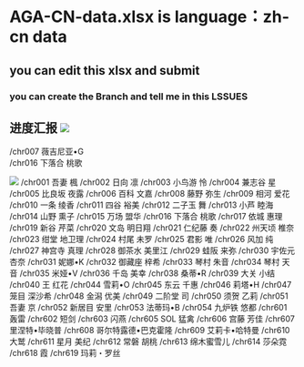# AGA-CN-data.xlsx is language：zh-cn data
## you can edit this xlsx and submit

### you can create the Branch and tell me in this LSSUES

## 进度汇报 [![](https://img.shields.io/badge/%E8%BF%9B%E5%BA%A6-%E5%B7%B2%E5%AE%8C%E6%88%90-green)](https://github.com/Marcus-Lacia/AliceGearAegis-material)

/chr007	薇吉尼亚•G  
/chr016	下落合 桃歌

[![](https://img.shields.io/badge/%E8%BF%9B%E5%BA%A6-%E6%9C%AA%E5%AE%8C%E6%88%90-red)](https://github.com/Marcus-Lacia/AliceGearAegis-material)
/chr001	吾妻 楓
/chr002	日向 凛
/chr003	小鸟游 怜 
/chr004	兼志谷 星
/chr005	比良坂 夜露
/chr006	百科 文嘉
 /chr008	藤野 弥生
/chr009	相河 爱花
/chr010	一条 绫香
/chr011	四谷 裕美
/chr012	二子玉 舞
/chr013	小芦 睦海
/chr014	山野 熏子
/chr015	万场 盟华
/chr016	下落合 桃歌
/chr017	依城 惠理
/chr019	新谷 芹菜
/chr020	文岛 明日翔
/chr021	仁纪藤 奏
/chr022	州天顷 椎奈
/chr023	绀堂 地卫理
/chr024	村尾 未罗
/chr025	君影 唯
/chr026	风加 纯
/chr027	神宫寺 真理
/chr028	御茶水 美里江
/chr029	蛙阪 来弥 
/chr030	宇佐元 杏奈
/chr031	妮娜•K
/chr032	御藏座 梓希
/chr033	琴村 朱音
/chr034	琴村 天音
/chr035	米娅•V 
/chr036	千岛 美幸
/chr038	桑蒂•R
/chr039	大关 小结
/chr040	王 红花
/chr044	雪莉•O
/chr045	东云 千惠
/chr046	莉塔•H
/chr047	笼目 深沙希
/chr048	金潟 优美
/chr049	二阶堂 司
/chr050	须贺 乙莉
/chr051	吾妻 京
/chr052	新居目 安里
/chr053	法蒂玛•B
/chr054	九炉铁 悠都
/chr601	轰雷
/chr602	短剑
/chr603	闪燕
/chr605	SOL 猛禽
/chr606	宫藤 芳佳
/chr607	里涅特•毕晓普
/chr608	哥尔特露德•巴克霍隆
/chr609	艾莉卡•哈特曼
/chr610	大鹫
/chr611	星月 美纪
/chr612	常磐 胡桃
/chr613	绵木蜜雪儿
/chr614	莎朵霓
/chr618	霞
/chr619	玛莉・罗丝


